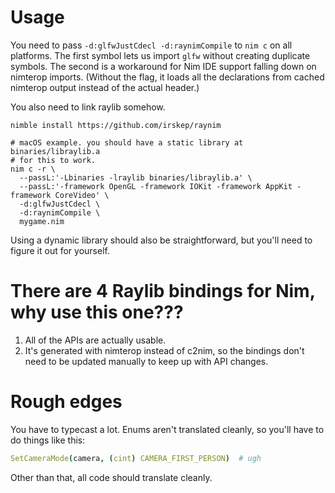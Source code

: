 # Usage

You need to pass `-d:glfwJustCdecl -d:raynimCompile` to `nim c` on all platforms. The first symbol lets us import `glfw` without creating duplicate symbols. The second is a workaround for Nim IDE support falling down on nimterop imports. (Without the flag, it loads all the declarations from cached nimterop output instead of the actual header.)

You also need to link raylib somehow.

```
nimble install https://github.com/irskep/raynim

# macOS example. you should have a static library at binaries/libraylib.a
# for this to work.
nim c -r \
  --passL:'-Lbinaries -lraylib binaries/libraylib.a' \
  --passL:'-framework OpenGL -framework IOKit -framework AppKit -framework CoreVideo' \
  -d:glfwJustCdecl \
  -d:raynimCompile \
  mygame.nim
```

Using a dynamic library should also be straightforward, but you'll need to figure it out for yourself.

# There are 4 Raylib bindings for Nim, why use this one???

1. All of the APIs are actually usable.
2. It's generated with nimterop instead of c2nim, so the bindings don't need to be updated manually to keep up with API changes.

# Rough edges

You have to typecast a lot. Enums aren't translated cleanly, so you'll have to do things like this:

```nim
SetCameraMode(camera, (cint) CAMERA_FIRST_PERSON)  # ugh
```

Other than that, all code should translate cleanly.